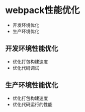 # webpack性能优化
* 开发环境优化
* 生产环境优化

## 开发环境性能优化
* 优化打包构建速度
* 优化代码调试

## 生产环境性能优化
* 优化打包构建速度
* 优化代码运行的性能